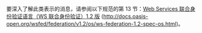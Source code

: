 要深入了解此类表示的消息，请参阅以下规范的第 13 节：[Web Services 联合身份验证语言（WS 联合身份验证）1.2 版](http://docs.oasis-open.org/wsfed/federation/v1.2/os/ws-federation-1.2-spec-os.html) (http://docs.oasis-open.org/wsfed/federation/v1.2/os/ws-federation-1.2-spec-os.html)。
